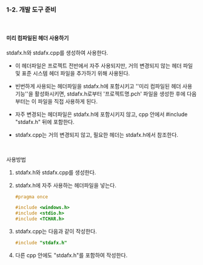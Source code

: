 ### 1-2. 개발 도구 준비

<br>

#### 미리 컴파일된 헤더 사용하기

stdafx.h와 stdafx.cpp를 생성하여 사용한다.

- 이 헤더파일은 프로젝트 전반에서 자주 사용되지만, 거의 변경되지 않는 헤더 파일 및 표준 시스템 헤더 파일을 추가하기 위해 사용된다.

- 빈번하게 사용되는 헤더파일을 stdafx.h에 포함시키고 ''미리 컴파일된 헤더 사용 기능''을 활성화시키면, stdafx.h로부터 '프로젝트명.pch' 파일을 생성한 후에 다음부터는 이 파일을 직접 사용하게 된다.
- 자주 변경되는 헤더파일은 stdafx.h에 포함시키지 않고, cpp 안에서 #include "stdafx.h" 뒤에 포함한다.
- stdafx.cpp는 거의 변경되지 않고, 필요한 헤더는 stdafx.h에서 참조한다.

<br>

사용방법

1. stdafx.h와 stdafx.cpp를 생성한다.

2. stdafx.h에 자주 사용하는 헤더파일을 넣는다.

   ```c++
   #pragma once
   
   #include <windows.h>
   #include <stdio.h>
   #include <TCHAR.h>
   ```

3. stdafx.cpp는 다음과 같이 작성한다.

   ```c++
   #include "stdafx.h"
   ```

4. 다른 cpp 안에도 "stdafx.h"를 포함하여 작성한다.